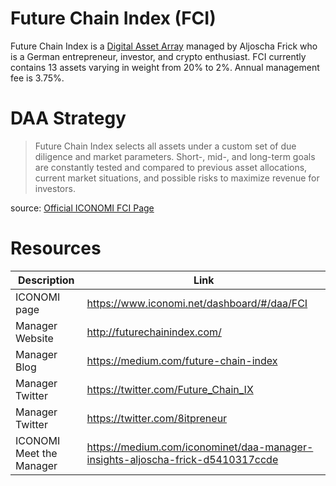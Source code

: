 # Future Chain Index (FCI)
Future Chain Index is a [Digital Asset Array](../Digital-Asset-Arrays.md) managed by Aljoscha Frick who is a German entrepreneur, investor, and crypto enthusiast. FCI currently contains 13 assets varying in weight from 20% to 2%. Annual management fee is 3.75%.

# DAA Strategy
> Future Chain Index selects all assets under a custom set of due diligence and market parameters. Short-, mid-, and long-term goals are constantly tested and compared to previous asset allocations, current market situations, and possible risks to maximize revenue for investors.

source: [Official ICONOMI FCI Page](https://www.iconomi.net/dashboard/#/daa/FCI)

# Resources
Description | Link 
---|---
ICONOMI page | https://www.iconomi.net/dashboard/#/daa/FCI
Manager Website | http://futurechainindex.com/
Manager Blog | https://medium.com/future-chain-index
Manager Twitter | https://twitter.com/Future_Chain_IX
Manager Twitter | https://twitter.com/8itpreneur
ICONOMI Meet the Manager | https://medium.com/iconominet/daa-manager-insights-aljoscha-frick-d5410317ccde
